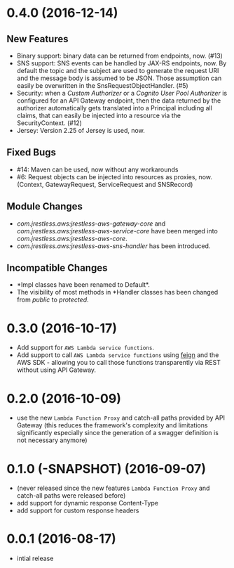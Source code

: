 # 0.4.0 (2016-12-14)

## New Features

- Binary support: binary data can be returned from endpoints, now. (#13)
- SNS support: SNS events can be handled by JAX-RS endpoints, now. By default the topic and the subject are used to generate the request URI and the message body is assumed to be JSON. Those assumption can easily be overwritten in the SnsRequestObjectHandler. (#5)
- Security: when a _Custom Authorizer_ or a _Cognito User Pool Authorizer_ is configured for an API Gateway endpoint, then the data returned by the authorizer automatically gets translated into a Principal including all claims, that can easily be injected into a resource via the SecurityContext. (#12)
- Jersey: Version 2.25 of Jersey is used, now.

## Fixed Bugs

- #14: Maven can be used, now without any workarounds
- #6: Request objects can be injected into resources as proxies, now. (Context, GatewayRequest, ServiceRequest and SNSRecord)

## Module Changes

- _com.jrestless.aws:jrestless-aws-gateway-core_ and _com.jrestless.aws:jrestless-aws-service-core_ have been merged into _com.jrestless.aws:jrestless-aws-core_.
- _com.jrestless.aws:jrestless-aws-sns-handler_ has been introduced.

## Incompatible Changes

- \*Impl classes have been renamed to Default\*.
- The visibility of most methods in *Handler classes has been changed from _public_ to _protected_.

# 0.3.0 (2016-10-17)

  - Add support for `AWS Lambda service functions`.
  - Add support to call `AWS Lambda service functions` using [feign](https://github.com/OpenFeign/feign) and the AWS SDK - allowing you to call those functions transparently via REST without using API Gateway.

# 0.2.0 (2016-10-09)

  - use the new `Lambda Function Proxy` and catch-all paths provided by API Gateway (this reduces the framework's complexity and limitations significantly especially since the generation of a swagger definition is not necessary anymore)
  
# 0.1.0 (-SNAPSHOT) (2016-09-07)

  - (never released since the new features `Lambda Function Proxy` and catch-all paths were released before)
  - add support for dynamic response Content-Type
  - add support for custom response headers
  
# 0.0.1 (2016-08-17)

  - intial release

